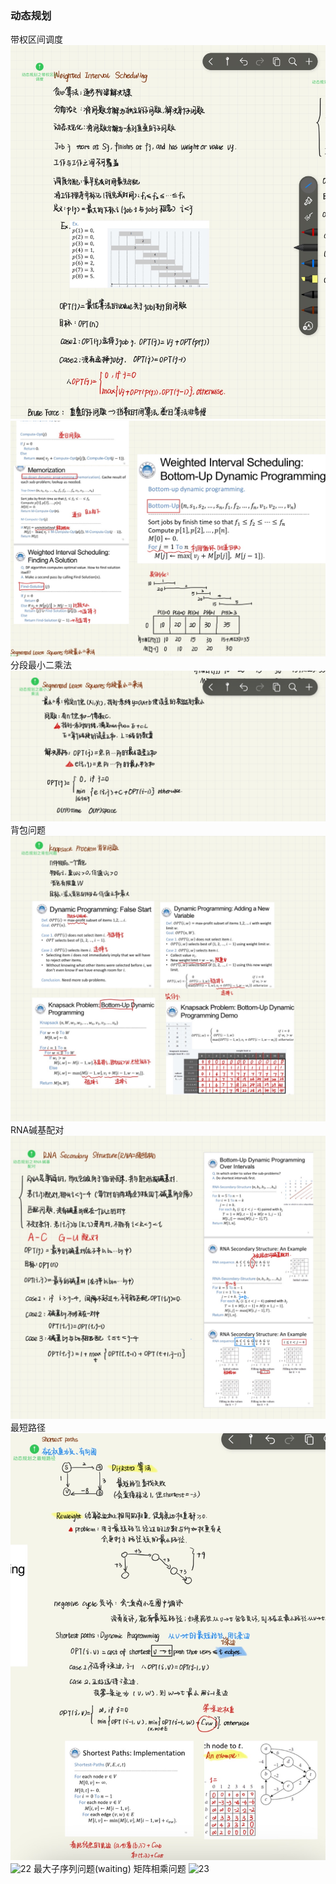 ### 动态规划
带权区间调度
![16](assets/16dynamic1.jpg)
![17](assets/17dynamic2.jpg)
分段最小二乘法
![18](assets/18dynamic3.jpg)
背包问题
![19](assets/19dynamic4.jpg)
RNA碱基配对
![20](assets/20dynamic5.jpg)
最短路径
![21](assets/21dynamic6.jpg)
![22](assets/17dynamic7.jpg)
最大子序列问题(waiting)
矩阵相乘问题
![23](assets/23矩阵相乘.jpg)
